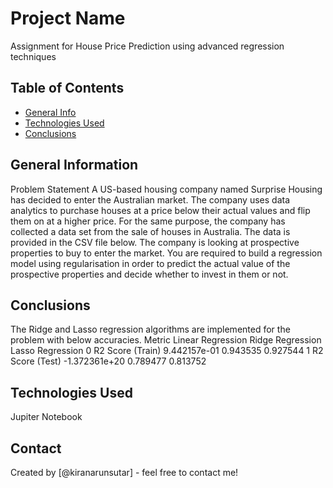 # Project Name
Assignment for House Price Prediction using advanced regression techniques

## Table of Contents
* [General Info](#general-information)
* [Technologies Used](#technologies-used)
* [Conclusions](#conclusions)

## General Information
Problem Statement 
A US-based housing company named Surprise Housing has decided to enter the Australian market. The company uses data analytics to purchase houses at a price below their actual values and flip them on at a higher price. For the same purpose, the company has collected a data set from the sale of houses in Australia. The data is provided in the CSV file below.
The company is looking at prospective properties to buy to enter the market. You are required to build a regression model using regularisation in order to predict the actual value of the prospective properties and decide whether to invest in them or not.

## Conclusions
The Ridge and Lasso regression algorithms are implemented for the problem with below accuracies.
Metric 	Linear Regression 	Ridge Regression 	Lasso Regression
0 	R2 Score (Train) 	9.442157e-01 	0.943535 	0.927544
1 	R2 Score (Test) 	-1.372361e+20 	0.789477 	0.813752


## Technologies Used
Jupiter Notebook

## Contact
Created by [@kiranarunsutar] - feel free to contact me!
